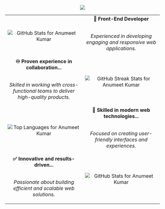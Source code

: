 
<p align="center">
  <img src="https://readme-typing-svg.herokuapp.com?color=68b486&size=28&duration=12000&vCenter=true&width=600&height=80&lines=Anumeet+Kumar%2C+a+skilled+Fullstack+Developer+from+India." />
</p>

<table>
  <tbody>
    <tr>
      <td width="50%" valign="middle" align="center">
        <img src="https://github-readme-stats.vercel.app/api?username=anumeetkumar&show_icons=true&hide_border=true&include_all_commits=true&count_private=true&theme=merko" alt="GitHub Stats for Anumeet Kumar" />
      </td>
      <td width="50%" valign="middle" align="center">
        <b>🎨 Front-End Developer</b>
        <br />
        <br />
        <p>
          <em>Experienced in developing engaging and responsive web applications.</em>
        </p>
      </td>
    </tr>
    <tr>
      <td width="50%" valign="middle" align="center">
        <b>♾️ Proven experience in collaboration...</b>
        <br />
        <br />
        <p>
        <em>Skilled in working with cross-functional teams to deliver high-quality products.</em>
        </p>
      </td>
      <td width="50%" valign="middle" align="center">
        <img src="https://github-readme-streak-stats.herokuapp.com/?user=anumeetkumar&theme=merko&hide_border=true" alt="GitHub Streak Stats for Anumeet Kumar" />
      </td>
    </tr>
    <tr>
      <td width="50%" valign="middle" align="center">
        <img align="center" src="https://github-readme-stats.vercel.app/api/top-langs?username=anumeetkumar&include_all_commits=true&count_private=true&show_icons=true&layout=compact&theme=merko&hide_border=true" alt="Top Languages for Anumeet Kumar" />
      </td>
      <td width="50%" valign="middle" align="center">
        <b>🥷 Skilled in modern web technologies...</b>
        <br />
        <br />
        <p>
          <em>Focused on creating user-friendly interfaces and experiences.</em>
        </p>
      </td>
    </tr>
    <tr>
      <td width="50%" valign="middle" align="center">
        <b>✅ Innovative and results-driven...</b>
        <br />
        <br />
        <p>
          <em>Passionate about building efficient and scalable web solutions.</em>
        </p>
      </td>
      <td width="50%" valign="middle" align="center">
        <img align="center" src="https://github-readme-stats.vercel.app/api?username=anumeetkumar&include_all_commits=true&count_private=true&show_icons=true&layout=compact&theme=merko" alt="GitHub Stats for Anumeet Kumar" />
      </td>
    </tr>
  </tbody>
</table>
